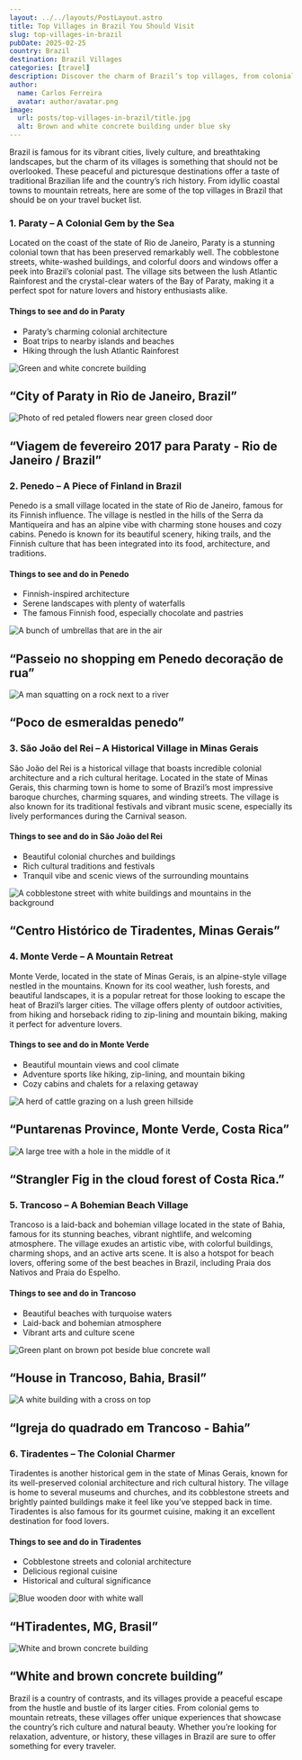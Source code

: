 ```yaml
---
layout: ../../layouts/PostLayout.astro
title: Top Villages in Brazil You Should Visit
slug: top-villages-in-brazil
pubDate: 2025-02-25
country: Brazil
destination: Brazil Villages
categories: [travel]
description: Discover the charm of Brazil’s top villages, from colonial towns to stunning beach destinations. Explore Paraty, Penedo, and more.
author:
  name: Carlos Ferreira
  avatar: author/avatar.png
image:
  url: posts/top-villages-in-brazil/title.jpg
  alt: Brown and white concrete building under blue sky
---
```


<div class="md-space"></div>
<p class="md-paragraph">
    <span class="md-first-letter">B</span>razil is famous for its vibrant cities, lively culture, and breathtaking landscapes, but the charm of its villages is something that should not be overlooked. These peaceful and picturesque destinations offer a taste of traditional Brazilian life and the country’s rich history. From idyllic coastal towns to mountain retreats, here are some of the top villages in Brazil that should be on your travel bucket list.
</p>

<div class="md-space-xl"></div>
<h3 class="ui-post-title" id="typical-costs">1. Paraty – A Colonial Gem by the Sea</h3>
<p class="md-paragraph">Located on the coast of the state of Rio de Janeiro, Paraty is a stunning colonial town that has been preserved remarkably well. The cobblestone streets, white-washed buildings, and colorful doors and windows offer a peek into Brazil’s colonial past. The village sits between the lush Atlantic Rainforest and the crystal-clear waters of the Bay of Paraty, making it a perfect spot for nature lovers and history enthusiasts alike.</p>

<div class="md-space-xl"></div>
<h4 class="md-list-title" id="things-to-see">Things to see and do in Paraty</h4>
<div class="md-space-lg"></div>
<ul class="md-list col-1">
  <li class="md-list-item">Paraty’s charming colonial architecture</li>
  <li class="md-list-item">Boat trips to nearby islands and beaches</li>
  <li class="md-list-item">Hiking through the lush Atlantic Rainforest</li>
</ul>

<div class="md-images gap-lg">
  <div class="md-image">
      <img class="img h-100" src="/posts/top-villages-in-brazil/paraty-1.jpg" alt="Green and white concrete building">
      <h2 class="md-img-description">“City of Paraty in Rio de Janeiro, Brazil”</h2>
  </div>
  <div class="md-image">
      <img class="img h-100" src="/posts/top-villages-in-brazil/paraty-2.jpg" alt="Photo of red petaled flowers near green closed door">
      <h2 class="md-img-description">“Viagem de fevereiro 2017 para Paraty - Rio de Janeiro / Brazil”</h2>
  </div>
</div>

<div class="md-space-xl"></div>
<h3 class="ui-post-title" id="typical-costs">2. Penedo – A Piece of Finland in Brazil</h3>
<p class="md-paragraph">Penedo is a small village located in the state of Rio de Janeiro, famous for its Finnish influence. The village is nestled in the hills of the Serra da Mantiqueira and has an alpine vibe with charming stone houses and cozy cabins. Penedo is known for its beautiful scenery, hiking trails, and the Finnish culture that has been integrated into its food, architecture, and traditions.</p>

<div class="md-space-xl"></div>
<h4 class="md-list-title" id="things-to-see">Things to see and do in Penedo</h4>
<div class="md-space-lg"></div>
<ul class="md-list col-1">
  <li class="md-list-item">Finnish-inspired architecture</li>
  <li class="md-list-item">Serene landscapes with plenty of waterfalls</li>
  <li class="md-list-item">The famous Finnish food, especially chocolate and pastries</li>
</ul>

<div class="md-images gap-lg">
  <div class="md-image md">
      <img class="img h-100" src="/posts/top-villages-in-brazil/penedo-1.jpg" alt="A bunch of umbrellas that are in the air">
      <h2 class="md-img-description">“Passeio no shopping em Penedo decoração de rua”</h2>
  </div>
  <div class="md-image md">
      <img class="img h-100" src="/posts/top-villages-in-brazil/penedo-2.jpg" alt="A man squatting on a rock next to a river">
      <h2 class="md-img-description">“Poco de esmeraldas penedo”</h2>
  </div>
</div>

<div class="md-space-xl"></div>
<h3 class="ui-post-title" id="typical-costs">3. São João del Rei – A Historical Village in Minas Gerais</h3>
<p class="md-paragraph">São João del Rei is a historical village that boasts incredible colonial architecture and a rich cultural heritage. Located in the state of Minas Gerais, this charming town is home to some of Brazil’s most impressive baroque churches, charming squares, and winding streets. The village is also known for its traditional festivals and vibrant music scene, especially its lively performances during the Carnival season.</p>

<div class="md-space-xl"></div>
<h4 class="md-list-title" id="things-to-see">Things to see and do in São João del Rei</h4>
<div class="md-space-lg"></div>
<ul class="md-list col-1">
  <li class="md-list-item">Beautiful colonial churches and buildings</li>
  <li class="md-list-item">Rich cultural traditions and festivals</li>
  <li class="md-list-item">Tranquil vibe and scenic views of the surrounding mountains</li>
</ul>

<div class="md-space-xxl"></div>
<div class="md-image lg">
  <img class="img h-100" src="/posts/top-villages-in-brazil/minas-gerais.jpg" alt="A cobblestone street with white buildings and mountains in the background">
  <h2 class="md-img-description">“Centro Histórico de Tiradentes, Minas Gerais”</h2>
</div>

<div class="md-space-xl"></div>
<h3 class="ui-post-title" id="typical-costs">4. Monte Verde – A Mountain Retreat</h3>
<p class="md-paragraph">Monte Verde, located in the state of Minas Gerais, is an alpine-style village nestled in the mountains. Known for its cool weather, lush forests, and beautiful landscapes, it is a popular retreat for those looking to escape the heat of Brazil’s larger cities. The village offers plenty of outdoor activities, from hiking and horseback riding to zip-lining and mountain biking, making it perfect for adventure lovers.</p>

<div class="md-space-xl"></div>
<h4 class="md-list-title" id="things-to-see">Things to see and do in Monte Verde</h4>
<div class="md-space-lg"></div>
<ul class="md-list col-1">
  <li class="md-list-item">Beautiful mountain views and cool climate</li>
  <li class="md-list-item">Adventure sports like hiking, zip-lining, and mountain biking</li>
  <li class="md-list-item">Cozy cabins and chalets for a relaxing getaway</li>
</ul>

<div class="md-images gap-lg">
  <div class="md-image md">
      <img class="img h-100" src="/posts/top-villages-in-brazil/monte-verde-1.jpg" alt="A herd of cattle grazing on a lush green hillside">
      <h2 class="md-img-description">“Puntarenas Province, Monte Verde, Costa Rica”</h2>
  </div>
  <div class="md-image md">
      <img class="img h-100" src="/posts/top-villages-in-brazil/monte-verde-2.jpg" alt="A large tree with a hole in the middle of it">
      <h2 class="md-img-description">“Strangler Fig in the cloud forest of Costa Rica.”</h2>
  </div>
</div>

<div class="md-space-xl"></div>
<h3 class="ui-post-title" id="typical-costs">5. Trancoso – A Bohemian Beach Village</h3>
<p class="md-paragraph">Trancoso is a laid-back and bohemian village located in the state of Bahia, famous for its stunning beaches, vibrant nightlife, and welcoming atmosphere. The village exudes an artistic vibe, with colorful buildings, charming shops, and an active arts scene. It is also a hotspot for beach lovers, offering some of the best beaches in Brazil, including Praia dos Nativos and Praia do Espelho.</p>

<div class="md-space-xl"></div>
<h4 class="md-list-title" id="things-to-see">Things to see and do in Trancoso</h4>
<div class="md-space-lg"></div>
<ul class="md-list col-1">
  <li class="md-list-item">Beautiful beaches with turquoise waters</li>
  <li class="md-list-item">Laid-back and bohemian atmosphere</li>
  <li class="md-list-item">Vibrant arts and culture scene</li>
</ul>

<div class="md-images gap-lg gap-lg">
  <div class="md-image lg">
      <img class="img h-100" src="/posts/top-villages-in-brazil/trancoso-1.jpg" alt="Green plant on brown pot beside blue concrete wall">
      <h2 class="md-img-description">“House in Trancoso, Bahia, Brasil”</h2>
  </div>
  <div class="md-image lg">
      <img class="img h-100" src="/posts/top-villages-in-brazil/trancoso-2.jpg" alt="A white building with a cross on top">
      <h2 class="md-img-description">“Igreja do quadrado em Trancoso - Bahia”</h2>
  </div>
</div>

<div class="md-space-xl"></div>
<h3 class="ui-post-title" id="typical-costs">6. Tiradentes – The Colonial Charmer</h3>
<p class="md-paragraph">Tiradentes is another historical gem in the state of Minas Gerais, known for its well-preserved colonial architecture and rich cultural history. The village is home to several museums and churches, and its cobblestone streets and brightly painted buildings make it feel like you’ve stepped back in time. Tiradentes is also famous for its gourmet cuisine, making it an excellent destination for food lovers.</p>

<div class="md-space-xl"></div>
<h4 class="md-list-title" id="things-to-see">Things to see and do in Tiradentes</h4>
<div class="md-space-lg"></div>
<ul class="md-list col-1">
  <li class="md-list-item">Cobblestone streets and colonial architecture</li>
  <li class="md-list-item">Delicious regional cuisine</li>
  <li class="md-list-item">Historical and cultural significance</li>
</ul>

<div class="md-images gap-lg gap-lg">
  <div class="md-image lg">
      <img class="img h-100" src="/posts/top-villages-in-brazil/tiradentes-1.jpg" alt="Blue wooden door with white wall">
      <h2 class="md-img-description">“HTiradentes, MG, Brasil”</h2>
  </div>
  <div class="md-image lg">
      <img class="img h-100" src="/posts/top-villages-in-brazil/tiradentes-2.jpg" alt="White and brown concrete building">
      <h2 class="md-img-description">“White and brown concrete building”</h2>
  </div>
</div>

<p class="md-paragraph">Brazil is a country of contrasts, and its villages provide a peaceful escape from the hustle and bustle of its larger cities. From colonial gems to mountain retreats, these villages offer unique experiences that showcase the country’s rich culture and natural beauty. Whether you’re looking for relaxation, adventure, or history, these villages in Brazil are sure to offer something for every traveler.</p>

